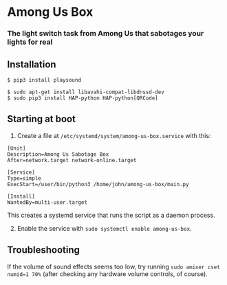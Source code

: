 # Among Us Box
### The light switch task from Among Us that sabotages your lights for real

## Installation
```
$ pip3 install playsound

$ sudo apt-get install libavahi-compat-libdnssd-dev
$ sudo pip3 install HAP-python HAP-python[QRCode]
```

## Starting at boot

1. Create a file at `/etc/systemd/system/among-us-box.service` with this:

  ```
  [Unit]
  Description=Among Us Sabotage Box
  After=network.target network-online.target
  
  [Service]
  Type=simple
  ExecStart=/user/bin/python3 /home/john/among-us-box/main.py
  
  [Install]
  WantedBy=multi-user.target
  ```
  
  This creates a systemd service that runs the script as a daemon process.

2. Enable the service with `sudo systemctl enable among-us-box`.

## Troubleshooting

If the volume of sound effects seems too low, try running `sudo amixer cset numid=1 70%` (after checking any hardware volume controls, of course).